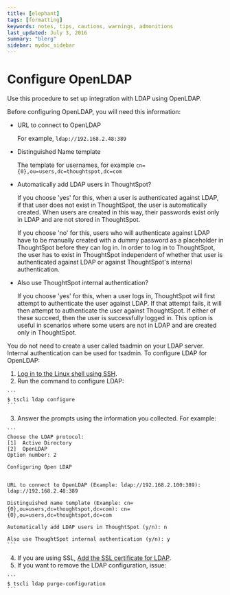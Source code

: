 ```yaml
---
title: [elephant]
tags: [formatting]
keywords: notes, tips, cautions, warnings, admonitions
last_updated: July 3, 2016
summary: "blerg"
sidebar: mydoc_sidebar
---
```

# Configure OpenLDAP

Use this procedure to set up integration with LDAP using OpenLDAP.

Before configuring OpenLDAP, you will need this information:

-   URL to connect to OpenLDAP

    For example, `ldap://192.168.2.48:389`

-   Distinguished Name template

    The template for usernames, for example `cn={0},ou=users,dc=thoughtspot,dc=com`

-   Automatically add LDAP users in ThoughtSpot?

    If you choose 'yes' for this, when a user is authenticated against LDAP, if that user does not exist in ThoughtSpot, the user is automatically created. When users are created in this way, their passwords exist only in LDAP and are not stored in ThoughtSpot.

    If you choose 'no' for this, users who will authenticate against LDAP have to be manually created with a dummy password as a placeholder in ThoughtSpot before they can log in. In order to log in to ThoughtSpot, the user has to exist in ThoughtSpot independent of whether that user is authenticated against LDAP or against ThoughtSpot's internal authentication.

-   Also use ThoughtSpot internal authentication?

    If you choose 'yes' for this, when a user logs in, ThoughtSpot will first attempt to authenticate the user against LDAP. If that attempt fails, it will then attempt to authenticate the user against ThoughtSpot. If either of these succeed, then the user is successfully logged in. This option is useful in scenarios where some users are not in LDAP and are created only in ThoughtSpot.


You do not need to create a user called tsadmin on your LDAP server. Internal authentication can be used for tsadmin. To configure LDAP for OpenLDAP:

1.   [Log in to the Linux shell using SSH](login_console.html#). 
2.   Run the command to configure LDAP: 

    ```
    $ tscli ldap configure
    ```

3.   Answer the prompts using the information you collected. For example: 

    ```
    Choose the LDAP protocol:
    [1]  Active Directory
    [2]  OpenLDAP
    Option number: 2
    
    Configuring Open LDAP
    
    
    URL to connect to OpenLDAP (Example: ldap://192.168.2.100:389): ldap://192.168.2.48:389
    
    Distinguished name template (Example: cn={0},ou=users,dc=thoughtspot,dc=com): cn={0},ou=users,dc=thoughtspot,dc=com
    
    Automatically add LDAP users in ThoughtSpot (y/n): n
    
    Also use ThoughtSpot internal authentication (y/n): y
    ```

4.   If you are using SSL, [Add the SSL certificate for LDAP](add_SSL_for_LDAP.html#). 
5.   If you want to remove the LDAP configuration, issue: 

    ```
    $ tscli ldap purge-configuration
    ```


